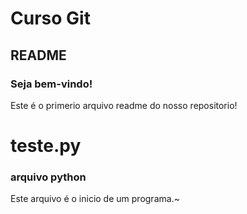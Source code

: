 # Curso Git
## README

### Seja bem-vindo!

Este é o primerio arquivo readme do nosso repositorio!

# teste.py

### arquivo python
Este arquivo é o inicio de um programa.~
